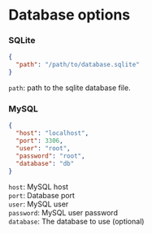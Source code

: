 # Database options

### SQLite

```json
{
  "path": "/path/to/database.sqlite"
}
```

`path`: path to the sqlite database file.

### MySQL

```json
{
  "host": "localhost",
  "port": 3306,
  "user": "root",
  "password": "root",
  "database": "db"
}
```

`host`: MySQL host  
`port`: Database port  
`user`: MySQL user  
`password`: MySQL user password  
`database`: The database to use (optional)
